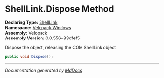 ﻿<!--  
  <auto-generated>   
    The contents of this file were generated by a tool.  
    Changes to this file may be list if the file is regenerated  
  </auto-generated>   
-->

# ShellLink.Dispose Method

**Declaring Type:** [ShellLink](../index.md)  
**Namespace:** [Velopack.Windows](../../index.md)  
**Assembly:** Velopack  
**Assembly Version:** 0.0.556+83dfef5

Dispose the object, releasing the COM ShellLink object

```csharp
public void Dispose();
```
___

*Documentation generated by [MdDocs](https://github.com/ap0llo/mddocs)*
